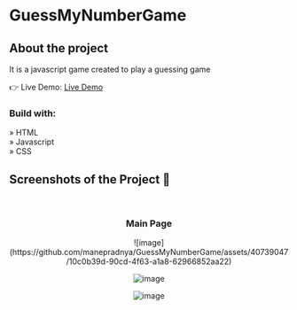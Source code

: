 # GuessMyNumberGame

<h2>About the project</h2>

  <p>It is a javascript game created to play a guessing game</p>

👉 Live Demo: <a href='#'>Live Demo</a>

<h3>Build with:</h3>

» HTML <br>
» Javascript <br>
» CSS

<h2>Screenshots of the Project 📸</h2>
<br>
<h3 align='center'>Main Page</h3>

<div align='center'>
![image](https://github.com/manepradnya/GuessMyNumberGame/assets/40739047/10c0b39d-90cd-4f63-a1a8-62966852aa22)

![image](https://github.com/manepradnya/GuessMyNumberGame/assets/40739047/f7ee4107-2f1f-4cdb-972e-a45addafdd66)

![image](https://github.com/manepradnya/GuessMyNumberGame/assets/40739047/26c006d0-9a08-4321-ac87-afa09878b602)

</div>
